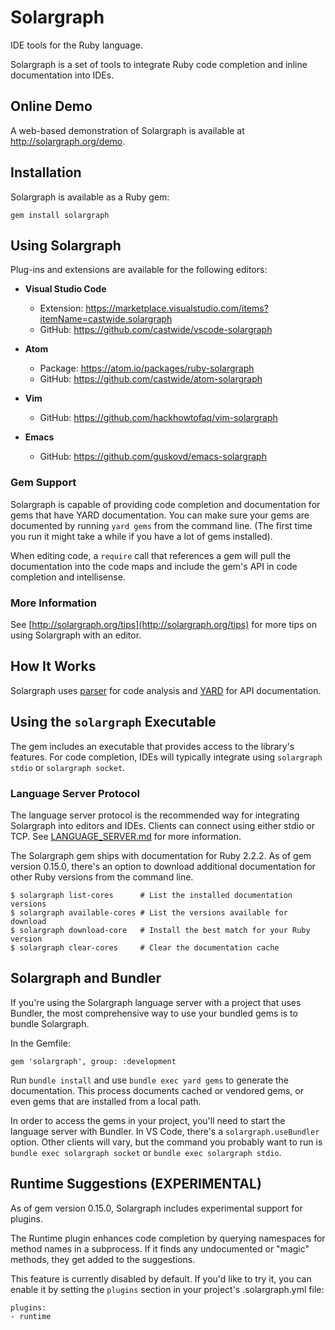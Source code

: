 # Solargraph

IDE tools for the Ruby language.

Solargraph is a set of tools to integrate Ruby code completion and inline documentation into IDEs.

## Online Demo

A web-based demonstration of Solargraph is available at http://solargraph.org/demo.

## Installation

Solargraph is available as a Ruby gem:

    gem install solargraph

## Using Solargraph

Plug-ins and extensions are available for the following editors:

* **Visual Studio Code**
    * Extension: https://marketplace.visualstudio.com/items?itemName=castwide.solargraph
    * GitHub: https://github.com/castwide/vscode-solargraph

* **Atom**
    * Package: https://atom.io/packages/ruby-solargraph
    * GitHub: https://github.com/castwide/atom-solargraph

* **Vim**
    * GitHub: https://github.com/hackhowtofaq/vim-solargraph

* **Emacs**
    * GitHub: https://github.com/guskovd/emacs-solargraph

### Gem Support

Solargraph is capable of providing code completion and documentation for gems that have YARD documentation. You can make sure your gems are documented by running `yard gems` from the command line. (The first time you run it might take a while if you have a lot of gems installed).

When editing code, a `require` call that references a gem will pull the documentation into the code maps and include the gem's API in code completion and intellisense.

### More Information

See [http://solargraph.org/tips](http://solargraph.org/tips) for more tips on using Solargraph with an editor.

## How It Works

Solargraph uses [parser](https://github.com/whitequark/parser) for code analysis and [YARD](https://github.com/lsegal/yard) for API documentation.

## Using the `solargraph` Executable

The gem includes an executable that provides access to the library's features. For code completion, IDEs will typically integrate using `solargraph stdio` or `solargraph socket`.

### Language Server Protocol

The language server protocol is the recommended way for integrating Solargraph into editors and IDEs. Clients can connect using either stdio or TCP.
See [LANGUAGE_SERVER.md](LANGUAGE_SERVER.md) for more information.

The Solargraph gem ships with documentation for Ruby 2.2.2. As of gem version 0.15.0, there's an option to download additional documentation for other Ruby versions from the command line.

    $ solargraph list-cores      # List the installed documentation versions
    $ solargraph available-cores # List the versions available for download
    $ solargraph download-core   # Install the best match for your Ruby version
    $ solargraph clear-cores     # Clear the documentation cache

## Solargraph and Bundler

If you're using the Solargraph language server with a project that uses Bundler, the most comprehensive way to use your bundled gems is to bundle Solargraph.

In the Gemfile:

    gem 'solargraph', group: :development

Run `bundle install` and use `bundle exec yard gems` to generate the documentation. This process documents cached or vendored gems, or even gems that are installed from a local path.

In order to access the gems in your project, you'll need to start the language server with Bundler. In VS Code, there's a `solargraph.useBundler` option. Other clients will vary, but the command you probably want to run is `bundle exec solargraph socket` or `bundle exec solargraph stdio`.

## Runtime Suggestions (EXPERIMENTAL)

As of gem version 0.15.0, Solargraph includes experimental support for plugins.

The Runtime plugin enhances code completion by querying namespaces for method names in a subprocess. If it finds any undocumented or "magic" methods, they get added to the suggestions.

This feature is currently disabled by default. If you'd like to try it, you can enable it by setting the `plugins` section in your project's .solargraph.yml file:

    plugins:
    - runtime
